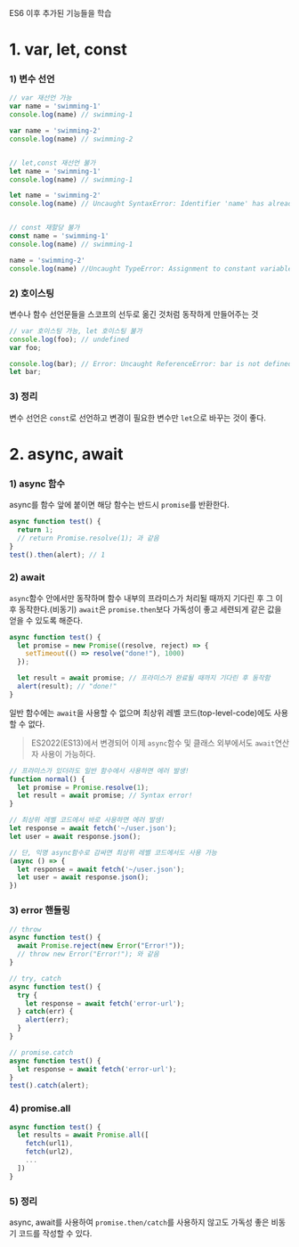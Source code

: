 ES6 이후 추가된 기능들을 학습

# 1. var, let, const
### 1) 변수 선언
```js
// var 재선언 가능
var name = 'swimming-1'
console.log(name) // swimming-1

var name = 'swimming-2'
console.log(name) // swimming-2


// let,const 재선언 불가
let name = 'swimming-1'
console.log(name) // swimming-1

let name = 'swimming-2'
console.log(name) // Uncaught SyntaxError: Identifier 'name' has already been declared


// const 재할당 불가
const name = 'swimming-1'
console.log(name) // swimming-1

name = 'swimming-2'
console.log(name) //Uncaught TypeError: Assignment to constant variable.
```

### 2) 호이스팅
변수나 함수 선언문들을 스코프의 선두로 옮긴 것처럼 동작하게 만들어주는 것
```js
// var 호이스팅 가능, let 호이스팅 불가
console.log(foo); // undefined
var foo;

console.log(bar); // Error: Uncaught ReferenceError: bar is not defined
let bar;
```

### 3) 정리
변수 선언은 `const`로 선언하고 변경이 필요한 변수만 `let`으로 바꾸는 것이 좋다.


# 2. async, await
### 1) async 함수
async를 함수 앞에 붙이면 해당 함수는 반드시 `promise`를 반환한다.
```js
async function test() {
  return 1;
  // return Promise.resolve(1); 과 같음
}
test().then(alert); // 1
```

### 2) await
`async`함수 안에서만 동작하며 함수 내부의 프라미스가 처리될 때까지 기다린 후 그 이후 동작한다.(비동기)
`await`은 `promise.then`보다 가독성이 좋고 세련되게 같은 값을 얻을 수 있도록 해준다.
```js
async function test() {
  let promise = new Promise((resolve, reject) => {
    setTimeout(() => resolve("done!"), 1000)
  });

  let result = await promise; // 프라미스가 완료될 때까지 기다린 후 동작함
  alert(result); // "done!"
}
```

일반 함수에는 `await`을 사용할 수 없으며 최상위 레벨 코드(top-level-code)에도 사용할 수 없다.
> ES2022(ES13)에서 변경되어 이제 `async`함수 및 클래스 외부에서도 `await`연산자 사용이 가능하다.
```js
// 프라미스가 있더라도 일반 함수에서 사용하면 에러 발생!
function normal() {
  let promise = Promise.resolve(1);
  let result = await promise; // Syntax error!
}

// 최상위 레벨 코드에서 바로 사용하면 에러 발생!
let response = await fetch('~/user.json');
let user = await response.json();

// 단, 익명 async함수로 감싸면 최상위 레벨 코드에서도 사용 가능
(async () => {
  let response = await fetch('~/user.json');
  let user = await response.json();
})
```

### 3) error 핸들링
```js
// throw
async function test() {
  await Promise.reject(new Error("Error!"));
  // throw new Error("Error!"); 와 같음
}

// try, catch
async function test() {
  try {
    let response = await fetch('error-url');
  } catch(err) {
    alert(err);
  }  
}

// promise.catch
async function test() {
  let response = await fetch('error-url');
}
test().catch(alert);
```

### 4) promise.all
```js
async function test() {
  let results = await Promise.all([
    fetch(url1),
    fetch(url2),
    ...
  ])
}
```

### 5) 정리
async, await를 사용하여 `promise.then/catch`를 사용하지 않고도 가독성 좋은 비동기 코드를 작성할 수 있다.